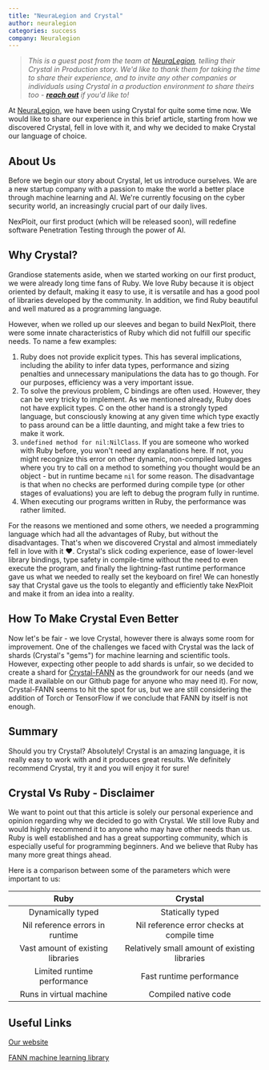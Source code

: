 ```yaml
---
title: "NeuraLegion and Crystal"
author: neuralegion
categories: success
company: Neuralegion
---
```


> _This is a guest post from the team at [NeuraLegion](http://neuralegion.com), telling their Crystal in Production story. We'd like to thank them for taking the time to share their experience, and to invite any other companies or individuals using Crystal in a production environment to share theirs too - [**reach out**](/community/) if you'd like to!_

At [NeuraLegion](http://neuralegion.com), we have been using Crystal for quite some time now.
We would like to share our experience in this brief article, starting from how we discovered Crystal, fell in love with it, and why we decided to make Crystal our language of choice.

## About Us
Before we begin our story about Crystal, let us introduce ourselves. We are a new startup company with a passion to make the world a better place through machine learning and AI. We're currently focusing on the cyber security world, an increasingly crucial part of our daily lives.

NexPloit, our first product (which will be released soon), will redefine software Penetration Testing through the power of AI.

## Why Crystal?
Grandiose statements aside, when we started working on our first product, we were already long time fans of Ruby. We love Ruby because it is object oriented by default, making it easy to use, it is versatile and has a good pool of libraries developed by the community. In addition, we find Ruby beautiful and well matured as a programming language.

However, when we rolled up our sleeves and began to build NexPloit, there were some innate characteristics of Ruby which did not fulfill our specific needs. To name a few examples:

1. Ruby does not provide explicit types. This has several implications, including the ability to infer data types, performance and sizing penalties and unnecessary manipulations the data has to go though. For our purposes, efficiency was a very important issue.
2. To solve the previous problem, C bindings are often used. However, they can be very tricky to implement. As we mentioned already, Ruby does not have explicit types. C on the other hand is a strongly typed language, but consciously knowing at any given time which type exactly to pass around can be a little daunting, and might take a few tries to make it work.
3. `undefined method for nil:NilClass`. If you are someone who worked with Ruby before, you won't need any explanations here. If not, you might recognize this error on other dynamic, non-compiled languages where you try to call on a method to something you thought would be an object - but in runtime became `nil` for some reason. The disadvantage is that when no checks are performed during compile type (or other stages of evaluations) you are left to debug the program fully in runtime.
4. When executing our programs written in Ruby, the performance was rather limited.

For the reasons we mentioned and some others, we needed a programming language which had all the advantages of Ruby, but without the disadvantages. That's when we discovered Crystal and almost immediately fell in love with it ❤️. Crystal's slick coding experience, ease of lower-level library bindings, type safety in compile-time without the need to even execute the program, and finally the lightning-fast runtime performance gave us what we needed to really set the keyboard on fire! We can honestly say that Crystal gave us the tools to elegantly and efficiently take NexPloit and make it from an idea into a reality.

## How To Make Crystal Even Better
Now let's be fair - we love Crystal, however there is always some room for improvement. One of the challenges we faced with Crystal was the lack of shards (Crystal's "gems") for machine learning and scientific tools. However, expecting other people to add shards is unfair, so we decided to create a shard for [Crystal-FANN](https://github.com/NeuraLegion/crystal-fann) as the groundwork for our needs (and we made it available on our Github page for anyone who may need it). For now, Crystal-FANN seems to hit the spot for us, but we are still considering the addition of Torch or TensorFlow if we conclude that FANN by itself is not enough.

## Summary
Should you try Crystal? Absolutely! Crystal is an amazing language, it is really easy to work with and it produces great results. We definitely recommend Crystal, try it and you will enjoy it for sure!

## Crystal Vs Ruby - Disclaimer
We want to point out that this article is solely our personal experience and opinion regarding why we decided to go with Crystal. We still love Ruby and would highly recommend it to anyone who may have other needs than us. Ruby is well established and has a great supporting community, which is especially useful for programming beginners. And we believe that Ruby has many more great things ahead.

Here is a comparison between some of the parameters which were important to us:


Ruby|Crystal
:---: | :---:
Dynamically typed | Statically typed
Nil reference errors in runtime | Nil reference error checks at compile time
Vast amount of existing libraries | Relatively small amount of existing libraries
Limited runtime performance | Fast runtime performance
Runs in virtual machine | Compiled native code



## Useful Links
[Our website](http://neuralegion.com)

[FANN machine learning library](http://leenissen.dk/fann/wp/)
